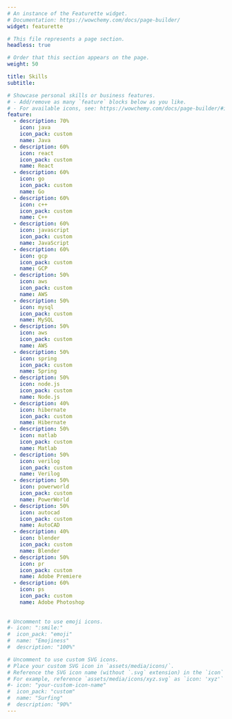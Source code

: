 ```yaml
---
# An instance of the Featurette widget.
# Documentation: https://wowchemy.com/docs/page-builder/
widget: featurette

# This file represents a page section.
headless: true

# Order that this section appears on the page.
weight: 50

title: Skills
subtitle:

# Showcase personal skills or business features.
# - Add/remove as many `feature` blocks below as you like.
# - For available icons, see: https://wowchemy.com/docs/page-builder/#icons
feature:
  - description: 70%
    icon: java
    icon_pack: custom
    name: Java
  - description: 60%
    icon: react
    icon_pack: custom
    name: React
  - description: 60%
    icon: go
    icon_pack: custom
    name: Go
  - description: 60%
    icon: c++
    icon_pack: custom
    name: C++
  - description: 60%
    icon: javascript
    icon_pack: custom
    name: JavaScript
  - description: 60%
    icon: gcp
    icon_pack: custom
    name: GCP
  - description: 50%
    icon: aws
    icon_pack: custom
    name: AWS
  - description: 50%
    icon: mysql
    icon_pack: custom
    name: MySQL
  - description: 50%
    icon: aws
    icon_pack: custom
    name: AWS
  - description: 50%
    icon: spring
    icon_pack: custom
    name: Spring
  - description: 50%
    icon: node.js
    icon_pack: custom
    name: Node.js
  - description: 40%
    icon: hibernate
    icon_pack: custom
    name: Hibernate
  - description: 50%
    icon: matlab
    icon_pack: custom
    name: Matlab
  - description: 50%
    icon: verilog
    icon_pack: custom
    name: Verilog
  - description: 50%
    icon: powerworld
    icon_pack: custom
    name: PowerWorld
  - description: 50%
    icon: autocad
    icon_pack: custom
    name: AutoCAD
  - description: 40%
    icon: blender
    icon_pack: custom
    name: Blender
  - description: 50%
    icon: pr
    icon_pack: custom
    name: Adobe Premiere
  - description: 60%
    icon: ps
    icon_pack: custom
    name: Adobe Photoshop
    
    
# Uncomment to use emoji icons.
#- icon: ":smile:"
#  icon_pack: "emoji"
#  name: "Emojiness"
#  description: "100%"

# Uncomment to use custom SVG icons.
# Place your custom SVG icon in `assets/media/icons/`.
# Reference the SVG icon name (without `.svg` extension) in the `icon` field.
# For example, reference `assets/media/icons/xyz.svg` as `icon: 'xyz'`
#- icon: "your-custom-icon-name"
#  icon_pack: "custom"
#  name: "Surfing"
#  description: "90%"
---
```

